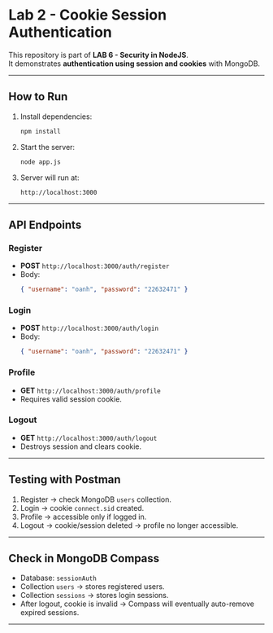 # Lab 2 - Cookie Session Authentication

This repository is part of **LAB 6 - Security in NodeJS**.  
It demonstrates **authentication using session and cookies** with MongoDB.

---

## How to Run
1. Install dependencies:
   ```bash
   npm install
   ```
2. Start the server:
   ```bash
   node app.js
   ```
3. Server will run at:
   ```
   http://localhost:3000
   ```

---

## API Endpoints
### Register
- **POST** `http://localhost:3000/auth/register`
- Body:
  ```json
  { "username": "oanh", "password": "22632471" }
  ```

### Login
- **POST** `http://localhost:3000/auth/login`
- Body:
  ```json
  { "username": "oanh", "password": "22632471" }
  ```

### Profile
- **GET** `http://localhost:3000/auth/profile`  
- Requires valid session cookie.

### Logout
- **GET** `http://localhost:3000/auth/logout`  
- Destroys session and clears cookie.

---

## Testing with Postman
1. Register → check MongoDB `users` collection.  
2. Login → cookie `connect.sid` created.  
3. Profile → accessible only if logged in.  
4. Logout → cookie/session deleted → profile no longer accessible.

---

## Check in MongoDB Compass
- Database: `sessionAuth`  
- Collection `users` → stores registered users.  
- Collection `sessions` → stores login sessions.  
- After logout, cookie is invalid → Compass will eventually auto-remove expired sessions.

---


